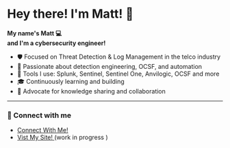
# Hey there! I'm Matt! 👋

**My name's Matt 💻  
and I'm a cybersecurity engineer!**

- 🛡️ Focused on Threat Detection & Log Management in the telco industry  
- 🧠 Passionate about detection engineering, OCSF, and automation  
- 🧰 Tools I use: Splunk, Sentinel, Sentinel One, Anvilogic, OCSF and more  
- 🎓 Continuously learning and building   
- 🌈 Advocate for knowledge sharing and collaboration  

---

### 🔗 Connect with me
- [Connect With Me!](https://www.linkedin.com/in/matthew-downs2/)
- [Vist My Site! ](https://neofound.org) (work in progress ) 

